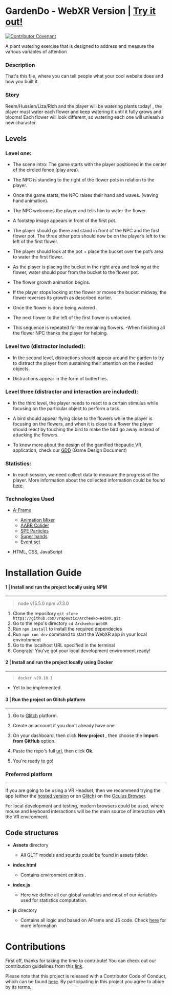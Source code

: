 # GardenDo - WebXR Version | [Try it out!](#) 

[![Contributor Covenant](https://gardendo-webxr.web.app/)](code_of_conduct.md)

A plant watering exercise that is designed to address and measure the various variables of attention

### Description

That's this file, where you can tell people what your cool website does and how you built it.

### Story

Reem/Hussien/Liza/Rich and the player will be watering plants today! , the player must water each flower and keep watering it until it fully grows and blooms! Each flower will look different, so watering each one will unleash a new character.

## Levels



### Level one:

- The scene intro: The game starts with the player positioned in the center of the circled fence (play area).

- The NPC is standing to the right of the flower pots in relation to the player.

- Once the game starts, the NPC raises their hand and waves. (waving hand animation).

- The NPC welcomes the player and tells him to water the flower.

- A footstep image appears in front of the first pot.

- The player should go there and stand in front of the NPC and the first flower pot. The three other pots should now be on the player’s left to the left of the first flower.

- The player should look at the pot + place the bucket over the pot’s area to water the first flower.

- As the player is placing the bucket in the right area and looking at the flower, water should pour from the bucket to the flower pot.

- The flower growth animation begins.

- If the player stops looking at the flower or moves the bucket midway, the flower reverses its growth as described earlier.

- Once the flower is done being watered .

- The next flower to the left of the first flower is unlocked.

- This sequence is repeated for the remaining flowers. -When finishing all the flower NPC thanks the player for helping.

### Level two (distractor included):

- In the second level, distractions should appear around the garden to try to distract the player from sustaining their attention on the needed objects.

- Distractions appear in the form of butterflies.

### Level three (distractor and interaction are included):

- In the third level, the player needs to react to a certain stimulus while focusing on the particular object to perform a task.

- A bird should appear flying close to the flowers while the player is focusing on the flowers, and when it is close to a flower the player should react by touching the bird to make the bird go away instead of attacking the flowers.

- To know more about the design of the gamified thepautic VR application, check our [GDD](https://drive.google.com/file/d/1b5X8AImBezQqSnH__FERpBGz3Q5AE6W6/view?usp=sharing) (Game Design Document)
### Statistics:

- In each session, we need collect data to measure the progress of the player. More information about the collected information could be found [here](https://drive.google.com/file/d/1PaKcRVylyNUeju63PrJ3DH25jhlL1JCE/view?usp=sharing).

### Technologies Used

- [A-Frame](https://aframe.io/)
   - [Animation Mixer](https://www.8thwall.com/8thwall/animation-mixer-aframe) 
   - [AABB Colider](https://github.com/supermedium/superframe/tree/master/components/aabb-collider/)
   - [SPE Particles](https://github.com/harlyq/aframe-spe-particles-component) 
   - [Super hands](https://github.com/wmurphyrd/aframe-super-hands-component) 
   - [Event set](https://www.npmjs.com/package/aframe-event-set-component)

- HTML, CSS, JavaScript

# Installation Guide  
   
#### 1 | Install and run the project locally using NPM
---
> node v15.5.0
> npm v7.3.0

 1. Clone the repository `git clone https://github.com/vrapeutic/Archeeko-WebXR.git`
 2. Go to the repo's directory `cd Archeeko-WebXR`
 3. Run `npm install` to install the required dependecies
 4. Run `npm run dev` command to start the WebXR app in your local envirotnment
 5. Go to the localhost URL specified in the terminal
 6. Congrats! You've got your local development environment ready!

#### 2 | Install and run the project locally using Docker
---
> `docker v20.10.1`

- Yet to be implemented.

#### 3 | Run the project on Glitch platform
---
1. Go to [Glitch](https://glitch.com/) platform.

2. Create an account if you don't already have one.

3. On your dashboard, then click __New project__ , then choose the __Import from GitHub__ option.

4. Paste the repo's full [url](https://github.com/vrapeutic/GardenDoWebVR.git), then click __Ok__.

5. You're ready to go!

### Preferred platform 
---
If you are going to be using a VR Headset, then we recommend trying the app (either the [hosted version](https://gardendodemo.glitch.me/) or on [Glitch](https://glitch.com/)) on the [Oculus Browser](https://developer.oculus.com/webxr/).



For local development and testing, modern browsers could be used, where mouse and keyboard interactions will be the main source of interaction with the VR environment.

## Code structures

-  __Assets__ directory
   - All GLTF models and sounds could be found in assets folder.

-  __index.html__
   - Contains environment entities .
   
-  __index.js__   
   - Here we define all our global variables and most of our variables used for statistics computation.
   
   
-  __js__ directory
   - Contains all logic and based on AFrame and JS code. Check [here](https://github.com/vrapeutic/GardenDoWebXR/blob/main/Js/README.md) for more information
   
# Contributions   

First off, thanks for taking the time to contribute! You can check out our contribution guidelines from this [link](https://github.com/vrapeutic/GardenDoWebXR/blob/main/CONTRIBUTING.md).

Please note that this project is released with a Contributor Code of Conduct, which can be found [here](https://www.contributor-covenant.org/version/2/0/code_of_conduct/). By participating in this project you agree to abide by its terms.
